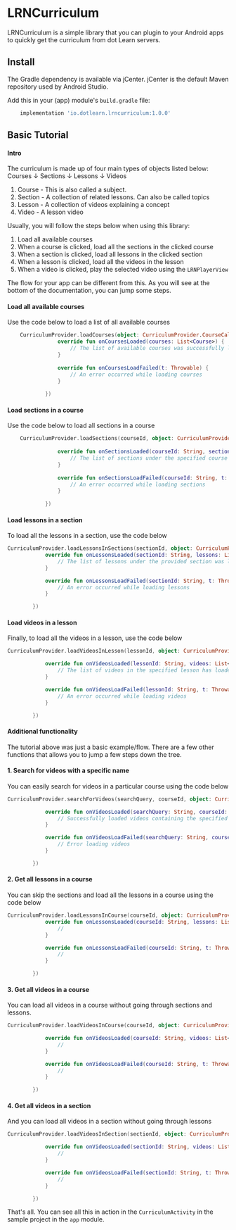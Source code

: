 # LRNCurriculum
LRNCurriculum is a simple library that you can plugin to your Android apps to quickly get the curriculum from dot Learn servers.

## Install
The Gradle dependency is available via jCenter. jCenter is the default Maven repository used by Android Studio.

Add this in your (app) module's `build.gradle` file:
```groovy
    implementation 'io.dotlearn.lrncurriculum:1.0.0'
```

## Basic Tutorial

#### Intro
The curriculum is made up of four main types of objects listed below:
        Courses
           ↓
        Sections
           ↓
        Lessons
           ↓
        Videos

1. Course - This is also called a subject.
2. Section - A collection of related lessons. Can also be called topics
3. Lesson - A collection of videos explaining a concept
4. Video - A lesson video

Usually, you will follow the steps below when using this library:
1. Load all available courses
2. When a course is clicked, load all the sections in the clicked course
3. When a section is clicked, load all lessons in the clicked section
4. When a lesson is clicked, load all the videos in the lesson
5. When a video is clicked, play the selected video using the `LRNPlayerView`

The flow for your app can be different from this. As you will see at the bottom of the documentation,
you can jump some steps.

#### Load all available courses
Use the code below to load a list of all available courses
```kotlin
    CurriculumProvider.loadCourses(object: CurriculumProvider.CourseCallback {
                override fun onCoursesLoaded(courses: List<Course>) {
                    // The list of available courses was successfully loaded
                }
    
                override fun onCoursesLoadFailed(t: Throwable) {
                    // An error occurred while loading courses
                }
    
            })
```

#### Load sections in a course
Use the code below to load all sections in a course
```kotlin
    CurriculumProvider.loadSections(courseId, object: CurriculumProvider.SectionCallback {
    
                override fun onSectionsLoaded(courseId: String, sections: List<Section>) {
                    // The list of sections under the specified course was loaded successfully
                }
    
                override fun onSectionsLoadFailed(courseId: String, t: Throwable) {
                    // An error occurred while loading sections
                }
    
            })
```

#### Load lessons in a section
To load all the lessons in a section, use the code below
```kotlin
CurriculumProvider.loadLessonsInSections(sectionId, object: CurriculumProvider.SectionLessonCallback {
            override fun onLessonsLoaded(sectionId: String, lessons: List<Lesson>) {
                // The list of lessons under the provided section was loaded successfully
            }

            override fun onLessonsLoadFailed(sectionId: String, t: Throwable) {
                // An error occurred while loading lessons
            }

        })
```

#### Load videos in a lesson
Finally, to load all the videos in a lesson, use the code below
```kotlin
CurriculumProvider.loadVideosInLesson(lessonId, object: CurriculumProvider.LessonVideoCallback {

            override fun onVideosLoaded(lessonId: String, videos: List<Video>) {
                // The list of videos in the specified lesson has loaded successfully
            }

            override fun onVideosLoadFailed(lessonId: String, t: Throwable) {
                // An error occurred while loading videos
            }

        })
```

#### Additional functionality
The tutorial above was just a basic example/flow. There are a few other functions that
allows you to jump a few steps down the tree.

#### 1. Search for videos with a specific name
You can easily search for videos in a particular course using the code below
```kotlin
CurriculumProvider.searchForVideos(searchQuery, courseId, object: CurriculumProvider.SearchVideoCallback {

            override fun onVideosLoaded(searchQuery: String, courseId: String, videos: List<Video>) {
                // Successfully loaded videos containing the specified name
            }

            override fun onVideosLoadFailed(searchQuery: String, courseId: String, t: Throwable) {
                // Error loading videos
            }

        })
```

#### 2. Get all lessons in a course
You can skip the sections and load all the lessons in a course using the code below
```kotlin
CurriculumProvider.loadLessonsInCourse(courseId, object: CurriculumProvider.CourseLessonCallback {
            override fun onLessonsLoaded(courseId: String, lessons: List<Lesson>) {
                //
            }

            override fun onLessonsLoadFailed(courseId: String, t: Throwable) {
                //
            }

        })
```

#### 3. Get all videos in a course
You can load all videos in a course without going through sections and lessons.
```kotlin
CurriculumProvider.loadVideosInCourse(courseId, object: CurriculumProvider.CourseVideoCallback {

            override fun onVideosLoaded(courseId: String, videos: List<Video>) {
                //
            }

            override fun onVideosLoadFailed(courseId: String, t: Throwable) {
                //
            }

        })
```

#### 4. Get all videos in a section
And you can load all videos in a section without going through lessons
```kotlin
CurriculumProvider.loadVideosInSection(sectionId, object: CurriculumProvider.SectionVideoCallback {

            override fun onVideosLoaded(sectionId: String, videos: List<Video>) {
                //
            }

            override fun onVideosLoadFailed(sectionId: String, t: Throwable) {
                //
            }

        })
```

That's all. You can see all this in action in the `CurriculumActivity` in the sample project in
 the `app` module.